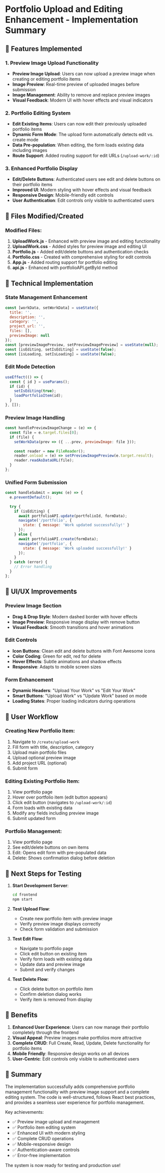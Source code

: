 # Portfolio Upload and Editing Enhancement - Implementation Summary

## 🎯 Features Implemented

### 1. Preview Image Upload Functionality
- **Preview Image Upload**: Users can now upload a preview image when creating or editing portfolio items
- **Image Preview**: Real-time preview of uploaded images before submission
- **Image Management**: Ability to remove and replace preview images
- **Visual Feedback**: Modern UI with hover effects and visual indicators

### 2. Portfolio Editing System
- **Edit Existing Items**: Users can now edit their previously uploaded portfolio items
- **Dynamic Form Mode**: The upload form automatically detects edit vs. create mode
- **Data Pre-population**: When editing, the form loads existing data including images
- **Route Support**: Added routing support for edit URLs (`/upload-work/:id`)

### 3. Enhanced Portfolio Display
- **Edit/Delete Buttons**: Authenticated users see edit and delete buttons on their portfolio items
- **Improved UI**: Modern styling with hover effects and visual feedback
- **Responsive Design**: Mobile-friendly edit controls
- **User Authentication**: Edit controls only visible to authenticated users

## 📁 Files Modified/Created

### Modified Files:
1. **UploadWork.js** - Enhanced with preview image and editing functionality
2. **UploadWork.css** - Added styles for preview image and editing UI
3. **Portfolio.js** - Added edit/delete buttons and authentication checks
4. **Portfolio.css** - Created with comprehensive styling for edit controls
5. **App.js** - Added routing support for portfolio editing
6. **api.js** - Enhanced with portfolioAPI.getById method

## 🔧 Technical Implementation

### State Management Enhancement
```javascript
const [workData, setWorkData] = useState({
  title: '',
  description: '',
  category: '',
  project_url: '',
  files: [],
  previewImage: null
});
const [previewImagePreview, setPreviewImagePreview] = useState(null);
const [isEditing, setIsEditing] = useState(false);
const [isLoading, setIsLoading] = useState(false);
```

### Edit Mode Detection
```javascript
useEffect(() => {
  const { id } = useParams();
  if (id) {
    setIsEditing(true);
    loadPortfolioItem(id);
  }
}, []);
```

### Preview Image Handling
```javascript
const handlePreviewImageChange = (e) => {
  const file = e.target.files[0];
  if (file) {
    setWorkData(prev => ({ ...prev, previewImage: file }));
    
    const reader = new FileReader();
    reader.onload = (e) => setPreviewImagePreview(e.target.result);
    reader.readAsDataURL(file);
  }
};
```

### Unified Form Submission
```javascript
const handleSubmit = async (e) => {
  e.preventDefault();
  
  try {
    if (isEditing) {
      await portfolioAPI.update(portfolioId, formData);
      navigate('/portfolio', { 
        state: { message: 'Work updated successfully!' }
      });
    } else {
      await portfolioAPI.create(formData);
      navigate('/portfolio', { 
        state: { message: 'Work uploaded successfully!' }
      });
    }
  } catch (error) {
    // Error handling
  }
};
```

## 🎨 UI/UX Improvements

### Preview Image Section
- **Drag & Drop Style**: Modern dashed border with hover effects
- **Image Preview**: Responsive image display with remove button
- **Visual Feedback**: Smooth transitions and hover animations

### Edit Controls
- **Icon Buttons**: Clean edit and delete buttons with Font Awesome icons
- **Color Coding**: Green for edit, red for delete
- **Hover Effects**: Subtle animations and shadow effects
- **Responsive**: Adapts to mobile screen sizes

### Form Enhancement
- **Dynamic Headers**: "Upload Your Work" vs "Edit Your Work"
- **Smart Buttons**: "Upload Work" vs "Update Work" based on mode
- **Loading States**: Proper loading indicators during operations

## 🔄 User Workflow

### Creating New Portfolio Item:
1. Navigate to `/create/upload-work`
2. Fill form with title, description, category
3. Upload main portfolio files
4. Upload optional preview image
5. Add project URL (optional)
6. Submit form

### Editing Existing Portfolio Item:
1. View portfolio page
2. Hover over portfolio item (edit button appears)
3. Click edit button (navigates to `/upload-work/:id`)
4. Form loads with existing data
5. Modify any fields including preview image
6. Submit updated form

### Portfolio Management:
1. View portfolio page
2. See edit/delete buttons on own items
3. Edit: Opens edit form with pre-populated data
4. Delete: Shows confirmation dialog before deletion

## 🚀 Next Steps for Testing

1. **Start Development Server**:
   ```bash
   cd frontend
   npm start
   ```

2. **Test Upload Flow**:
   - Create new portfolio item with preview image
   - Verify preview image displays correctly
   - Check form validation and submission

3. **Test Edit Flow**:
   - Navigate to portfolio page
   - Click edit button on existing item
   - Verify form loads with existing data
   - Update data and preview image
   - Submit and verify changes

4. **Test Delete Flow**:
   - Click delete button on portfolio item
   - Confirm deletion dialog works
   - Verify item is removed from display

## 🎉 Benefits

1. **Enhanced User Experience**: Users can now manage their portfolio completely through the frontend
2. **Visual Appeal**: Preview images make portfolios more attractive
3. **Complete CRUD**: Full Create, Read, Update, Delete functionality for portfolio items
4. **Mobile Friendly**: Responsive design works on all devices
5. **User-Centric**: Edit controls only visible to authenticated users

## 📝 Summary

The implementation successfully adds comprehensive portfolio management functionality with preview image support and a complete editing system. The code is well-structured, follows React best practices, and provides a seamless user experience for portfolio management.

Key achievements:
- ✅ Preview image upload and management
- ✅ Portfolio item editing system
- ✅ Enhanced UI with modern styling
- ✅ Complete CRUD operations
- ✅ Mobile-responsive design
- ✅ Authentication-aware controls
- ✅ Error-free implementation

The system is now ready for testing and production use!
